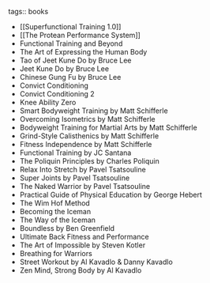 tags:: books

- [[Superfunctional Training 1.0]]
- [[The Protean Performance System]]
- Functional Training and Beyond
- The Art of Expressing the Human Body
- Tao of Jeet Kune Do by Bruce Lee
- Jeet Kune Do by Bruce Lee
- Chinese Gung Fu by Bruce Lee
- Convict Conditioning
- Convict Conditioning 2
- Knee Ability Zero
- Smart Bodyweight Training by Matt Schifferle
- Overcoming Isometrics by Matt Schifferle
- Bodyweight Training for Martial Arts by Matt Schifferle
- Grind-Style Calisthenics by Matt Schifferle
- Fitness Independence by Matt Schifferle
- Functional Training by JC Santana
- The Poliquin Principles by Charles Poliquin
- Relax Into Stretch by Pavel Tsatsouline
- Super Joints by Pavel Tsatsouline
- The Naked Warrior by Pavel Tsatsouline
- Practical Guide of Physical Education by George Hebert
- The Wim Hof Method
- Becoming the Iceman
- The Way of the Iceman
- Boundless by Ben Greenfield
- Ultimate Back Fitness and Performance
- The Art of Impossible by Steven Kotler
- Breathing for Warriors
- Street Workout by Al Kavadlo & Danny Kavadlo
- Zen Mind, Strong Body by Al Kavadlo
